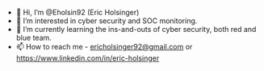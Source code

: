- 👋 Hi, I’m @Eholsin92 (Eric Holsinger)
- 👀 I’m interested in cyber security and SOC monitoring. 
- 🌱 I’m currently learning the ins-and-outs of cyber security, both red and blue team. 
- 📫 How to reach me - ericholsinger92@gmail.com or https://www.linkedin.com/in/eric-holsinger

<!---
Eholsin92/Eholsin92 is a ✨ special ✨ repository because its `README.md` (this file) appears on your GitHub profile.
You can click the Preview link to take a look at your changes.
--->
